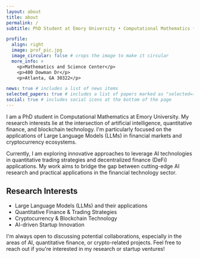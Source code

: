 ```yaml
---
layout: about
title: about
permalink: /
subtitle: PhD Student at Emory University • Computational Mathematics • AI & Finance

profile:
  align: right
  image: prof_pic.jpg
  image_circular: false # crops the image to make it circular
  more_info: >
    <p>Mathematics and Science Center</p>
    <p>400 Dowman Dr</p>
    <p>Atlanta, GA 30322</p>

news: true # includes a list of news items
selected_papers: true # includes a list of papers marked as "selected={true}"
social: true # includes social icons at the bottom of the page
---
```


I am a PhD student in Computational Mathematics at Emory University. My research interests lie at the intersection of artificial intelligence, quantitative finance, and blockchain technology. I'm particularly focused on the applications of Large Language Models (LLMs) in financial markets and cryptocurrency ecosystems.

Currently, I am exploring innovative approaches to leverage AI technologies in quantitative trading strategies and decentralized finance (DeFi) applications. My work aims to bridge the gap between cutting-edge AI research and practical applications in the financial technology sector.

## Research Interests
- Large Language Models (LLMs) and their applications
- Quantitative Finance & Trading Strategies
- Cryptocurrency & Blockchain Technology
- AI-driven Startup Innovation

I'm always open to discussing potential collaborations, especially in the areas of AI, quantitative finance, or crypto-related projects. Feel free to reach out if you're interested in my research or startup ventures!
